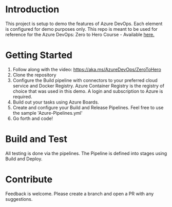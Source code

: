 # Introduction 
This project is setup to demo the features of Azure DevOps. Each element is configured for demo purposes only. This repo is meant to be used for reference for the Azure DevOps: Zero to Hero Course - Available [here.](https://aka.ms/AzureDevOps/ZeroToHero)

# Getting Started
1. Follow along with the video: https://aka.ms/AzureDevOps/ZeroToHero  
2. Clone the repository
3. Configure the Build pipeline with connectors to your preferred cloud service and Docker Registry. Azure Container Registry is the registry of choice that was used in this demo. A login and subscription to Azure is required.
4. Build out your tasks using Azure Boards.
5. Create and configure your Build and Release Pipelines. Feel free to use the sample 'Azure-Pipelines.yml'
6. Go forth and code!

# Build and Test
All testing is done via the pipelines. The Pipeline is defined into stages using Build and Deploy. 

# Contribute
Feedback is welcome. Please create a branch and open a PR with any suggestions.

